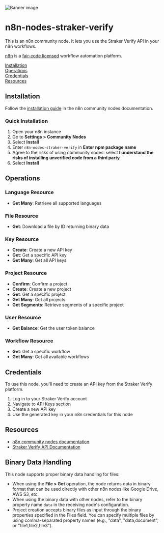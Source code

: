 ![Banner image](https://user-images.githubusercontent.com/10284570/173569848-c624317f-42b1-45a6-ab09-f0ea3c247648.png)

# n8n-nodes-straker-verify

This is an n8n community node. It lets you use the Straker Verify API in your n8n workflows.

[n8n](https://n8n.io/) is a [fair-code licensed](https://docs.n8n.io/reference/license/) workflow automation platform.

[Installation](#installation)  
[Operations](#operations)  
[Credentials](#credentials)  
[Resources](#resources)  

## Installation

Follow the [installation guide](https://docs.n8n.io/integrations/community-nodes/installation/) in the n8n community nodes documentation.

### Quick Installation

1. Open your n8n instance
2. Go to **Settings > Community Nodes**
3. Select **Install**
4. Enter `n8n-nodes-straker-verify` in **Enter npm package name**
5. Agree to the risks of using community nodes: select **I understand the risks of installing unverified code from a third party**
6. Select **Install**

## Operations

### Language Resource

* **Get Many**: Retrieve all supported languages

### File Resource

* **Get**: Download a file by ID returning binary data

### Key Resource

* **Create**: Create a new API key
* **Get**: Get a specific API key
* **Get Many**: Get all API keys

### Project Resource

* **Confirm**: Confirm a project
* **Create**: Create a new project
* **Get**: Get a specific project
* **Get Many**: Get all projects
* **Get Segments**: Retrieve segments of a specific project

### User Resource

* **Get Balance**: Get the user token balance

### Workflow Resource

* **Get**: Get a specific workflow
* **Get Many**: Get all available workflows

## Credentials

To use this node, you'll need to create an API key from the Straker Verify platform.

1. Log in to your Straker Verify account
2. Navigate to API Keys section
3. Create a new API key
4. Use the generated key in your n8n credentials for this node

## Resources

* [n8n community nodes documentation](https://docs.n8n.io/integrations/community-nodes/)
* [Straker Verify API Documentation](https://strakerverify.docs.apiary.io)

## Binary Data Handling

This node supports proper binary data handling for files:

* When using the **File > Get** operation, the node returns data in binary format that can be used directly with other n8n nodes like Google Drive, AWS S3, etc.
* When using the binary data with other nodes, refer to the binary property name `data` in the receiving node's configuration.
* Project creation accepts binary files as input through the binary properties specified in the Files field. You can specify multiple files by using comma-separated property names (e.g., "data", "data,document", or "file1,file2,file3").
